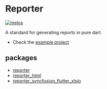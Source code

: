 # Reporter
[![melos](https://img.shields.io/badge/maintained%20with-melos-f700ff.svg?style=flat-square)](https://github.com/invertase/melos)

A standard for generating reports in pure dart.

* Check the [example project](packages/example)

## packages

* [reporter](packages/reporter/)
* [reporter_html](packages/reporter_html/)
* [reporter_syncfusion_flutter_xlsio](packages/reporter_syncfusion_flutter_xlsio/)
